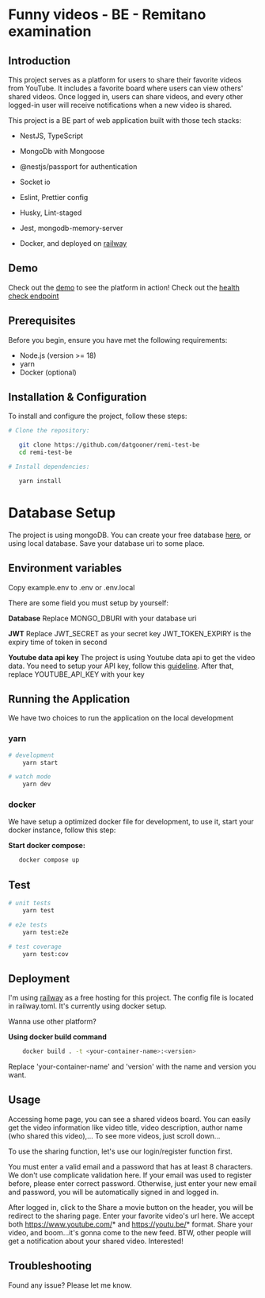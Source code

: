 # Funny videos - BE - Remitano examination

## Introduction

This project serves as a platform for users to share their favorite videos from YouTube. It includes a favorite board where users can view others' shared videos. Once logged in, users can share videos, and every other logged-in user will receive notifications when a new video is shared.

This project is a BE part of web application built with those tech stacks:

- NestJS, TypeScript
- MongoDb with Mongoose
- @nestjs/passport for authentication
- Socket io
- Eslint, Prettier config
- Husky, Lint-staged

- Jest, mongodb-memory-server
- Docker, and deployed on [railway](https://railway.app/)

## Demo

Check out the [demo](https://remi-funny-videos.vercel.app/) to see the platform in action!
Check out the [health check endpoint](https://remi-test-be-production.up.railway.app/api/v1/health)

## Prerequisites

Before you begin, ensure you have met the following requirements:

- Node.js (version >= 18)
- yarn
- Docker (optional)

## Installation & Configuration

To install and configure the project, follow these steps:

```bash
# Clone the repository:

   git clone https://github.com/datgooner/remi-test-be
   cd remi-test-be

# Install dependencies:

   yarn install
```

# Database Setup

The project is using mongoDB. You can create your free database [here](https://www.mongodb.com/atlas/database), or using local database. Save your database uri to some place.

## Environment variables

Copy example.env to .env or .env.local

There are some field you must setup by yourself:

  **Database**
Replace MONGO_DBURI with your database uri

  **JWT**
Replace JWT_SECRET as your secret key
JWT_TOKEN_EXPIRY is the expiry time of token in second

  **Youtube data api key**
The project is using Youtube data api to get the video data. You need to setup your API key, follow this [guideline](https://developers.google.com/youtube/v3/getting-started). After that, replace YOUTUBE_API_KEY with your key

## Running the Application

We have two choices to run the application on the local development

### yarn

```bash
# development
    yarn start

# watch mode
    yarn dev
```
### docker

We have setup a optimized docker file for development, to use it, start your docker instance, follow this step:

   **Start docker compose:**

```bash
   docker compose up
```

## Test

```bash
# unit tests
    yarn test

# e2e tests
    yarn test:e2e

# test coverage
    yarn test:cov
```

## Deployment

I'm using [railway](https://railway.app/) as a free hosting for this project. The config file is located in railway.toml. It's currently using docker setup.

Wanna use other platform?

  **Using docker build command**

```bash
    docker build . -t <your-container-name>:<version>
```

Replace 'your-container-name' and 'version' with the name and version you want.

## Usage

Accessing home page, you can see a shared videos board. 
You can easily get the video information like video title, video description, author name (who shared this video),...
To see more videos, just scroll down...

To use the sharing function, let's use our login/register function first. 

You must enter a valid email and a password that has at least 8 characters. We don't use complicate validation here.
If your email was used to register before, please enter correct password. Otherwise, just enter your new email and password, you will be automatically signed in and logged in. 

After logged in, click to the Share a movie button on the header, you will be redirect to the sharing page. Enter your favorite video's url here. We accept both https://www.youtube.com/* and https://youtu.be/* format. Share your video, and boom...it's gonna come to the new feed. BTW, other people will get a notification about your shared video. Interested!

## Troubleshooting

Found any issue? Please let me know.